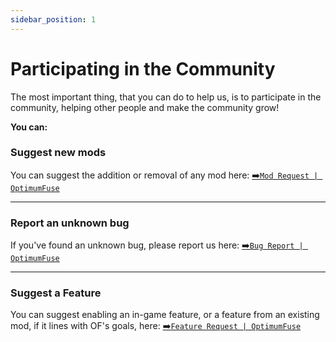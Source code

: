 ```yaml
---
sidebar_position: 1
---
```


# Participating in the Community

The most important thing, that you can do to help us, is to participate in the community, helping other people and make the community grow!

**You can:**

### Suggest new mods

You can suggest the addition or removal of any mod here: [➡️`Mod Request | OptimumFuse`](https://github.com/UltimatChamp/optimum-fuse/issues/new?assignees=&labels=mod+request&projects=&template=mod-request.md&title=)

<hr />

### Report an unknown bug

If you've found an unknown bug, please report us here: [➡️`Bug Report | OptimumFuse`](https://github.com/UltimatChamp/optimum-fuse/issues/new?assignees=&labels=bug&projects=&template=bug_report.md&title=)

<hr />

### Suggest a Feature

You can suggest enabling an in-game feature, or a feature from an existing mod, if it lines with OF's goals, here: [➡️`Feature Request | OptimumFuse`](https://github.com/UltimatChamp/optimum-fuse/issues/new?assignees=&labels=suggestion&projects=&template=feature_request.md&title=)
